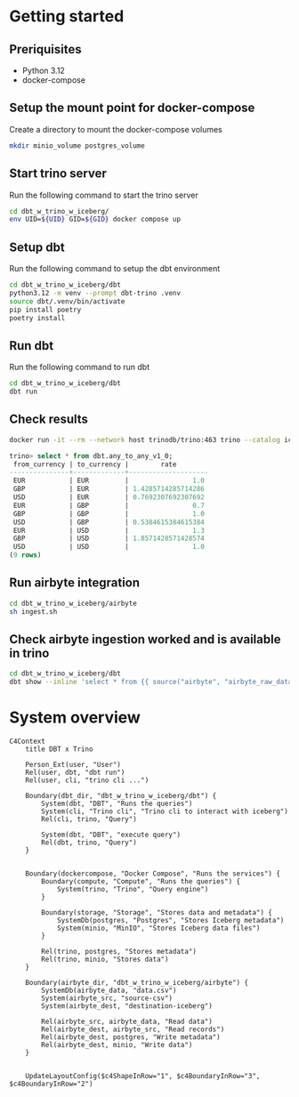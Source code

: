 # Getting started

## Preriquisites
- Python 3.12
- docker-compose

## Setup the mount point for docker-compose
Create a directory to mount the docker-compose volumes
```bash
mkdir minio_volume postgres_volume
```

## Start trino server
Run the following command to start the trino server
```bash
cd dbt_w_trino_w_iceberg/
env UID=${UID} GID=${GID} docker compose up
```

## Setup dbt
Run the following command to setup the dbt environment
```bash
cd dbt_w_trino_w_iceberg/dbt
python3.12 -m venv --prompt dbt-trino .venv
source dbt/.venv/bin/activate
pip install poetry
poetry install
```

## Run dbt
Run the following command to run dbt
```bash
cd dbt_w_trino_w_iceberg/dbt
dbt run
```

## Check results
```bash
docker run -it --rm --network host trinodb/trino:463 trino --catalog iceberg http://localhost:8080
```

```sql
trino> select * from dbt.any_to_any_v1_0;
 from_currency | to_currency |        rate        
---------------+-------------+--------------------
 EUR           | EUR         |                1.0 
 GBP           | EUR         | 1.4285714285714286 
 USD           | EUR         | 0.7692307692307692 
 EUR           | GBP         |                0.7 
 GBP           | GBP         |                1.0 
 USD           | GBP         | 0.5384615384615384 
 EUR           | USD         |                1.3 
 GBP           | USD         | 1.8571428571428574 
 USD           | USD         |                1.0 
(9 rows)
```

## Run airbyte integration
```bash
cd dbt_w_trino_w_iceberg/airbyte
sh ingest.sh
````

## Check airbyte ingestion worked and is available in trino
```bash
cd dbt_w_trino_w_iceberg/dbt
dbt show --inline 'select * from {{ source("airbyte", "airbyte_raw_data") }}'
```

# System overview
```mermaid
C4Context
    title DBT x Trino

    Person_Ext(user, "User")
    Rel(user, dbt, "dbt run")
    Rel(user, cli, "trino cli ...")

    Boundary(dbt_dir, "dbt_w_trino_w_iceberg/dbt") {
        System(dbt, "DBT", "Runs the queries")
        System(cli, "Trino cli", "Trino cli to interact with iceberg")
        Rel(cli, trino, "Query")

        System(dbt, "DBT", "execute query")
        Rel(dbt, trino, "Query")
    }


    Boundary(dockercompose, "Docker Compose", "Runs the services") {
        Boundary(compute, "Compute", "Runs the queries") {
            System(trino, "Trino", "Query engine")
        }

        Boundary(storage, "Storage", "Stores data and metadata") {
            SystemDb(postgres, "Postgres", "Stores Iceberg metadata")
            System(minio, "MinIO", "Stores Iceberg data files")
        }

        Rel(trino, postgres, "Stores metadata")
        Rel(trino, minio, "Stores data")
    }

    Boundary(airbyte_dir, "dbt_w_trino_w_iceberg/airbyte") {
        SystemDb(airbyte_data, "data.csv")
        System(airbyte_src, "source-csv")
        System(airbyte_dest, "destination-iceberg")

        Rel(airbyte_src, airbyte_data, "Read data")
        Rel(airbyte_dest, airbyte_src, "Read records")
        Rel(airbyte_dest, postgres, "Write metadata")
        Rel(airbyte_dest, minio, "Write data")
    }


    UpdateLayoutConfig($c4ShapeInRow="1", $c4BoundaryInRow="3", $c4BoundaryInRow="2")
```